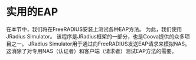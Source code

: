 # 实用的EAP
在本节中，我们将在FreeRADIUS安装上测试各种EAP方法。 为此，我们使用JRadius Simulator。 该程序是JRadius框架的一部分，也是Coova提供的众多项目之一。 JRadius Simulator用于通过向FreeRADIUS发送EAP请求来模拟NAS。 这消除了对专用NAS（认证者）和客户端（请求者）测试EAP方法的需要。